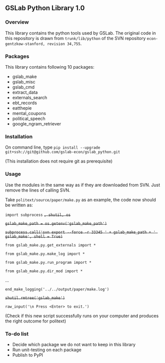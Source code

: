 ## GSLab Python Library 1.0

### Overview
This library contains the python tools used by GSLab. The original code in this repository is drawn from `trunk/lib/python` of the SVN repository `econ-gentzkow-stanford, revision 34,755`.

### Packages
This library contains following 10 packages: 
 - gslab_make
 - gslab_misc
 - gslab_cmd
 - extract_data
 - externals_search
 - ebt_records
 - eatthepie
 - mental_coupons
 - political_speech
 - google_ngram_retriever

### Installation
On command line, type `pip install --upgrade git+ssh://git@github.com/gslab-econ/gslab_python.git`

(This installation does not require git as prerequisite)

### Usage

Use the modules in the same way as if they are downloaded from SVN. Just remove the lines of calling SVN. 

Take `politext/source/paper/make.py` as an example, the code now should be written as: 

`import subprocess` ~~`, shutil, os`~~

~~`gslab_make_path = os.getenv('gslab_make_path')`~~

~~`subprocess.call('svn export --force -r 33345 ' + gslab_make_path + ' gslab_make', shell = True)`~~

`from gslab_make.py.get_externals import *`

`from gslab_make.py.make_log import *`

`from gslab_make.py.run_program import *`

`from gslab_make.py.dir_mod import *`

 ...
 
`end_make_logging('../../output/paper/make.log')`

~~`shutil.rmtree('gslab_make')`~~

`raw_input('\n Press <Enter> to exit.')`

(Check if this new script successfully runs on your computer and produces the right outcome for politext)

### To-do list 

 - Decide which package we do not want to keep in this library
 - Run unit-testing on each package
 - Publish to PyPI





